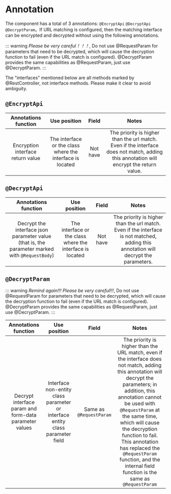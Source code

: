 # Annotation

The component has a total of 3 annotations: `@EncryptApi` `@DecryptApi` `@DecryptParam`，If URL matching is configured, then the matching interface can be encrypted and decrypted without using the following annotations.

::: warning
*Please be very careful！！！*, Do not use @RequestParam for parameters that need to be decrypted, which will cause the decryption function to fail (even if the URL match is configured). @DecryptParam provides the same capabilities as @RequestParam, just use @DecryptParam.
:::

The "interfaces" mentioned below are all methods marked by @RestController, not interface methods. Please make it clear to avoid ambiguity.

## `@EncryptApi`

|       Annotations function        |                       Use position                        |  Field   |                                                                 Notes                                                                  |
|:---------------------------------:|:---------------------------------------------------------:|:--------:|:--------------------------------------------------------------------------------------------------------------------------------------:|
| Encryption interface return value | The interface or the class where the interface is located | Not have | The priority is higher than the url match. Even if the interface does not match, adding this annotation will encrypt the return value. |

## `@DecryptApi`

|                                      Annotations function                                      |                       Use position                        |  Field   |                                                                Notes                                                                 |
|:----------------------------------------------------------------------------------------------:|:---------------------------------------------------------:|:--------:|:------------------------------------------------------------------------------------------------------------------------------------:|
| Decrypt the interface json parameter value (that is, the parameter marked with `@RequestBody`) | The interface or the class where the interface is located | Not have | The priority is higher than the url match. Even if the interface is not matched, adding this annotation will decrypt the parameters. |

## `@DecryptParam`

::: warning
*Remind again!!! Please be very careful!!!*, Do not use @RequestParam for parameters that need to be decrypted, which will cause the decryption function to fail (even if the URL match is configured). @DecryptParam provides the same capabilities as @RequestParam, just use @DecryptParam.
:::

|                  Annotations function                  |                                  Use position                                  |          Field          |                                                                                                                                                                                                Notes                                                                                                                                                                                                |
|:------------------------------------------------------:|:------------------------------------------------------------------------------:|:-----------------------:|:---------------------------------------------------------------------------------------------------------------------------------------------------------------------------------------------------------------------------------------------------------------------------------------------------------------------------------------------------------------------------------------------------:|
| Decrypt interface param and form-data parameter values | Interface non-entity class parameter or interface entity class parameter field | Same as `@RequestParam` | The priority is higher than the URL match, even if the interface does not match, adding this annotation will decrypt the parameters; in addition, this annotation cannot be used with `@RequestParam` at the same time, which will cause the decryption function to fail. This annotation has replaced the `@RequestParam` function, and the internal field function is the same as `@RequestParam` |
